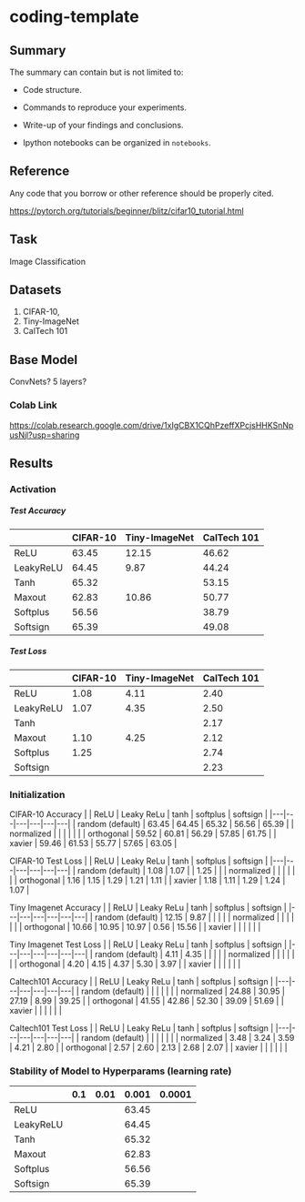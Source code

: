 # coding-template

## Summary

The summary can contain but is not limited to:

- Code structure.

- Commands to reproduce your experiments.

- Write-up of your findings and conclusions.

- Ipython notebooks can be organized in `notebooks`.

## Reference

Any code that you borrow or other reference should be properly cited.

https://pytorch.org/tutorials/beginner/blitz/cifar10_tutorial.html

## Task
Image Classification

## Datasets
1. CIFAR-10, 
2. Tiny-ImageNet
3. CalTech 101

## Base Model
ConvNets?
5 layers?

### Colab Link
https://colab.research.google.com/drive/1xIgCBX1CQhPzeffXPcjsHHKSnNpusNjl?usp=sharing

## Results

### Activation


##### Test Accuracy
|   | CIFAR-10 | Tiny-ImageNet | CalTech 101 |
|---|---|---|---|
|  ReLU | 63.45 | 12.15  |  46.62 |
|  LeakyReLU | 64.45 |  9.87 |  44.24 |
|  Tanh | 65.32  |   |  53.15 |
|  Maxout | 62.83 | 10.86 | 50.77  |
|  Softplus | 56.56  |   | 38.79  |
|  Softsign | 65.39  |   | 49.08  |


##### Test Loss
|   | CIFAR-10 | Tiny-ImageNet | CalTech 101 |
|---|---|---|---|
|  ReLU | 1.08 |  4.11 |  2.40 |
|  LeakyReLU | 1.07 | 4.35  | 2.50  |
|  Tanh |   |   |  2.17 |
|  Maxout | 1.10 | 4.25 | 2.12  |
|  Softplus | 1.25 |   |  2.74 |
|  Softsign |   |   | 2.23  |


### Initialization
CIFAR-10 Accuracy
|   | ReLU | Leaky ReLu | tanh | softplus | softsign |
|---|---|---|---|---|---|
| random (default) | 63.45  | 64.45  | 65.32  | 56.56 | 65.39 |
|  normalized |   |   |   |   |   |
|  orthogonal | 59.52  | 60.81  | 56.29  | 57.85  | 61.75  |
|  xavier | 59.46  | 61.53  | 55.77  | 57.65  | 63.05  |

CIFAR-10 Test Loss
|   | ReLU | Leaky ReLu | tanh | softplus | softsign |
|---|---|---|---|---|---|
| random (default) | 1.08  | 1.07  |   | 1.25 |  |
|  normalized |   |   |   |   |   |
|  orthogonal | 1.16  | 1.15  | 1.29  | 1.21  | 1.11  |
|  xavier | 1.18  | 1.11  | 1.29  | 1.24  | 1.07  |

Tiny Imagenet Accuracy
|   | ReLU | Leaky ReLu | tanh | softplus | softsign |
|---|---|---|---|---|---|
| random (default) | 12.15  | 9.87  |   |  |  |
|  normalized |   |   |   |   |   |
|  orthogonal | 10.66  | 10.95  | 10.97  | 0.56  | 15.56  |
|  xavier |   |   |   |   |   |

Tiny Imagenet Test Loss
|   | ReLU | Leaky ReLu | tanh | softplus | softsign |
|---|---|---|---|---|---|
| random (default) | 4.11  | 4.35  |   |  |  |
|  normalized |   |   |   |   |   |
|  orthogonal | 4.20  | 4.15  | 4.37  | 5.30  | 3.97  |
|  xavier |   |   |   |   |   |

Caltech101 Accuracy
|   | ReLU | Leaky ReLu | tanh | softplus | softsign |
|---|---|---|---|---|---|
| random (default) |   |   |   |  |  |
|  normalized | 24.88  | 30.95  | 27.19  | 8.99  | 39.25  |
|  orthogonal | 41.55  | 42.86  | 52.30  | 39.09  | 51.69  |
|  xavier |   |   |   |   |   |

Caltech101 Test Loss
|   | ReLU | Leaky ReLu | tanh | softplus | softsign |
|---|---|---|---|---|---|
| random (default) |   |   |   |  |  |
|  normalized | 3.48  | 3.24  | 3.59  | 4.21  | 2.80  |
|  orthogonal | 2.57  | 2.60  | 2.13  | 2.68  | 2.07 |
|  xavier |   |   |   |   |   |

### Stability of Model to Hyperparams (learning rate)
|   | 0.1 | 0.01 | 0.001 | 0.0001 |
|---|---|---|---|---|
|  ReLU |  |   | 63.45  |   |
|  LeakyReLU |  |   | 64.45 |   |
|  Tanh |   |   |  65.32 |  |
|  Maxout |  |   | 62.83  |  |
|  Softplus |  |   | 56.56  |   |
|  Softsign |   |   |  65.39 |   |


